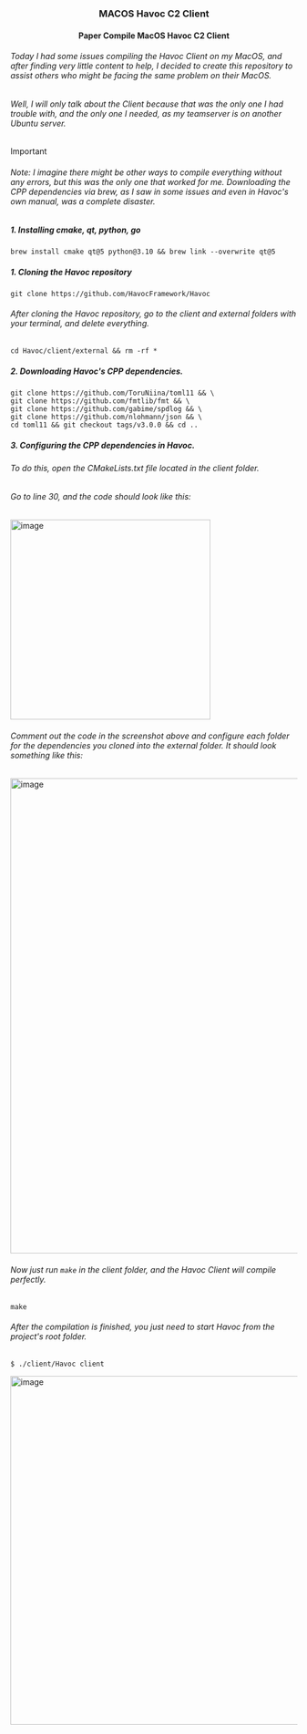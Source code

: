 <p align="center">
  <h3 align="center">MACOS Havoc C2 Client</h3>
  <h4 align="center">Paper Compile MacOS Havoc C2 Client</h4>
</p>

###### Today I had some issues compiling the Havoc Client on my MacOS, and after finding very little content to help, I decided to create this repository to assist others who might be facing the same problem on their MacOS.
###### Well, I will only talk about the Client because that was the only one I had trouble with, and the only one I needed, as my teamserver is on another Ubuntu server.
> [!Important]
> ###### Note: I imagine there might be other ways to compile everything without any errors, but this was the only one that worked for me. Downloading the CPP dependencies via brew, as I saw in some issues and even in Havoc's own manual, was a complete disaster.

##### 1. Installing cmake, qt, python, go
```
brew install cmake qt@5 python@3.10 && brew link --overwrite qt@5
```

##### 1. Cloning the Havoc repository
```
git clone https://github.com/HavocFramework/Havoc
```

###### After cloning the Havoc repository, go to the client and external folders with your terminal, and delete everything.
```
cd Havoc/client/external && rm -rf *
```

##### 2. Downloading Havoc's CPP dependencies.
```
git clone https://github.com/ToruNiina/toml11 && \
git clone https://github.com/fmtlib/fmt && \
git clone https://github.com/gabime/spdlog && \
git clone https://github.com/nlohmann/json && \
cd toml11 && git checkout tags/v3.0.0 && cd ..
```

##### 3. Configuring the CPP dependencies in Havoc.
###### To do this, open the CMakeLists.txt file located in the client folder.
###### Go to line 30, and the code should look like this:

<img width="351" alt="image" src="https://github.com/user-attachments/assets/a4c4d0af-6e47-4817-a489-7d6cc4a2a6bc">

###### Comment out the code in the screenshot above and configure each folder for the dependencies you cloned into the external folder. It should look something like this:

<img width="834" alt="image" src="https://github.com/user-attachments/assets/e34c8aeb-6e95-4a44-8a21-88a800537e0e">

###### Now just run `make` in the client folder, and the Havoc Client will compile perfectly.
```
make
```

###### After the compilation is finished, you just need to start Havoc from the project's root folder.
```
$ ./client/Havoc client
```

<img width="612" alt="image" src="https://github.com/user-attachments/assets/092c65a0-e91f-47f9-92f9-60f90a9828e1">
